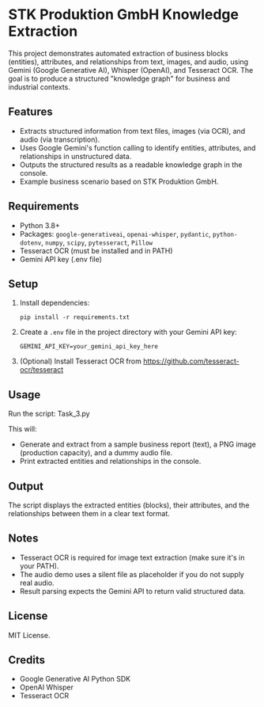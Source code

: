 # STK Produktion GmbH Knowledge Extraction

This project demonstrates automated extraction of business blocks (entities), attributes, and relationships from text, images, and audio, using Gemini (Google Generative AI), Whisper (OpenAI), and Tesseract OCR. The goal is to produce a structured "knowledge graph" for business and industrial contexts.

## Features

- Extracts structured information from text files, images (via OCR), and audio (via transcription).
- Uses Google Gemini's function calling to identify entities, attributes, and relationships in unstructured data.
- Outputs the structured results as a readable knowledge graph in the console.
- Example business scenario based on STK Produktion GmbH.

## Requirements

- Python 3.8+
- Packages: `google-generativeai`, `openai-whisper`, `pydantic`, `python-dotenv`, `numpy`, `scipy`, `pytesseract`, `Pillow`
- Tesseract OCR (must be installed and in PATH)
- Gemini API key (.env file)

## Setup

1. Install dependencies:
    ```
    pip install -r requirements.txt
    ```

2. Create a `.env` file in the project directory with your Gemini API key:
    ```
    GEMINI_API_KEY=your_gemini_api_key_here
    ```

3. (Optional) Install Tesseract OCR from https://github.com/tesseract-ocr/tesseract

## Usage

Run the script: Task_3.py

This will:
- Generate and extract from a sample business report (text), a PNG image (production capacity), and a dummy audio file.
- Print extracted entities and relationships in the console.

## Output

The script displays the extracted entities (blocks), their attributes, and the relationships between them in a clear text format.

## Notes

- Tesseract OCR is required for image text extraction (make sure it's in your PATH).
- The audio demo uses a silent file as placeholder if you do not supply real audio.
- Result parsing expects the Gemini API to return valid structured data.

## License

MIT License.

## Credits

- Google Generative AI Python SDK
- OpenAI Whisper
- Tesseract OCR
